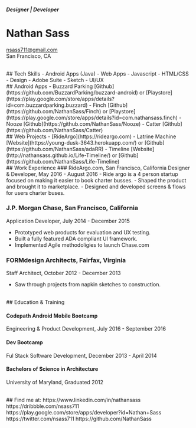 ##### Designer | Developer
# Nathan Sass
nsass711@gmail.com  
San Francisco, CA   
  
  <br>
## Tech Skills
 - Android Apps (Java)
 - Web Apps
 - Javascript
 - HTML/CSS
 - Design
 - Adobe Suite
 - Sketch
 - UI/UX
  
<br>
## Android Apps
  - Buzzard Parking [Github](https://github.com/BuzzardParking/buzzard-android) or [Playstore](https://play.google.com/store/apps/details?id=com.buzzardparking.buzzard)
  - Finch [Github](https://github.com/NathanSass/Finch) or [Playstore](https://play.google.com/store/apps/details?id=com.nathansass.finch)
  - Nooze [Github](https://github.com/NathanSass/Nooze)
  - Catter [Github](https://github.com/NathanSass/Catter)
  
<br>
## Web Projects
 - [RideArgo](https://rideargo.com)  
 - Latrine Machine [Website](https://young-dusk-3643.herokuapp.com/) or [Github](https://github.com/NathanSass/adaRR)
 - Timeline [Website](http://nathansass.github.io/Life-Timeline/) or [Github](https://github.com/NathanSass/Life-Timeline) 
   
<br>
## Work Experience
### RideArgo.com, San Francisco, California
Designer & Developer, May 2016 - August 2016
- Ride argo is a 4 person startup focused on making it easier to book charter busses.  
- Shaped the product and brought it to marketplace.  
- Designed and developed screens & flows for users charter buses.

### J.P. Morgan Chase, San Francisco, California
Application Developer,  July 2014 - December 2015
- Prototyped web products for evaluation and UX testing.
- Built a fully featured ADA compliant UI framework.
- Implemented Agile methodoligies to launch Chase.com

### FORMdesign Architects, Fairfax, Virginia
Staff Architect, October 2012 - December 2013
- Saw through projects from napkin sketches to construction.
  
<br>
## Education & Training

#### Codepath Android Mobile Bootcamp
Engineering & Product Development,  July 2016 - September 2016

#### Dev Bootcamp
Ful Stack Software Development, December 2013 - April 2014

#### Bachelors of Science in Architecture
University of Maryland, Graduated 2012
  
<br>
## Find me at:
https://www.linkedin.com/in/nathansass  
https://dribbble.com/nsass711  
https://play.google.com/store/apps/developer?id=Nathan+Sass  
https://twitter.com/nsass711  
https://github.com/NathanSass
